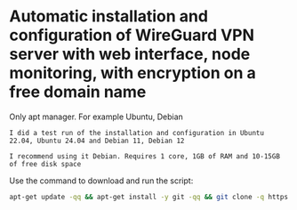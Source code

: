 # Automatic installation and configuration of WireGuard VPN server with web interface, node monitoring, with encryption on a free domain name

Only apt manager. For example Ubuntu, Debian

``I did a test run of the installation and configuration in Ubuntu 22.04, Ubuntu 24.04 and Debian 11, Debian 12``

``I recommend using it Debian. Requires 1 core, 1GB of RAM and 10-15GB of free disk space``

Use the command to download and run the script:
```sh
apt-get update -qq && apt-get install -y git -qq && git clone -q https://github.com/sergeybezlepkin/vpn-wg-v14.git && cd vpn-wg-v14 && chmod +x menu.sh && ./menu.sh
```
